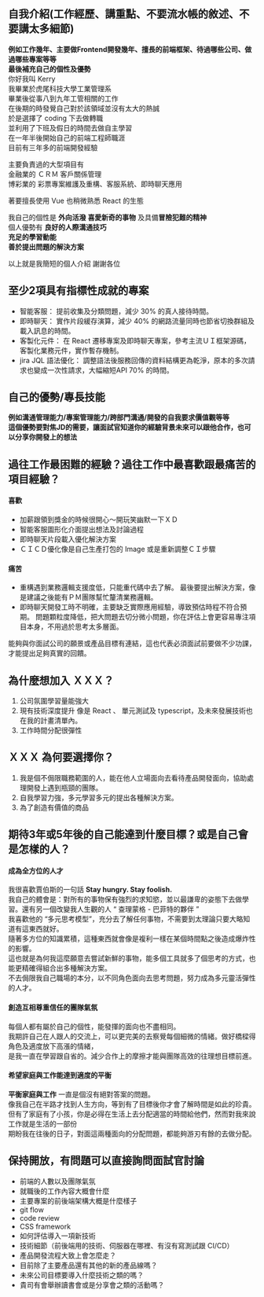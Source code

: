 ## 自我介紹(工作經歷、講重點、不要流水帳的敘述、不要講太多細節)
**例如工作幾年、主要做Frontend開發幾年、擅長的前端框架、待過哪些公司、做過哪些專案等等**  
**最後補充自己的個性及優勢**  
你好我叫 Kerry  
我畢業於虎尾科技大學工業管理系  
畢業後從事八到九年工管相關的工作    
在後期的時發覺自己對於該領域並沒有太大的熱誠  
於是選擇了 coding 下去做轉職  
並利用了下班及假日的時間去做自主學習  
在一年半後開始自己的前端工程師職涯  
目前有三年多的前端開發經驗  

主要負責過的大型項目有  
金融業的 ＣＲＭ 客戶關係管理  
博彩業的 彩票專案維護及重構、客服系統、即時聊天應用  

著要擅長使用 Vue 也稍微熟悉 React 的生態  

我自己的個性是 **外向活潑** **喜愛新奇的事物** 及具備**冒險犯難的精神**  
個人優勢有
**良好的人際溝通技巧**   
**充足的學習動能**   
**善於提出問題的解決方案**  

以上就是我簡短的個人介紹 謝謝各位

## 至少2項具有指標性成就的專案
- 智能客服： 提前收集及分類問題，減少 30% 的真人接待時間。
- 即時聊天： 實作片段緩存演算，減少 40% 的網路流量同時也節省切換群組及載入訊息的時間。
- 客製化元件： 在 React 遷移專案及即時聊天專案，參考主流ＵＩ框架源碼，客製化業務元件，實作暫存機制。
- jira JQL 語法優化： 調整語法後服務回傳的資料結構更為乾淨，原本的多次請求也變成一次性請求，大幅縮短API 70% 的時間。

## 自己的優勢/專長技能
**例如溝通管理能力/專案管理能力/跨部門溝通/開發的自我要求價值觀等等**   
**這個優勢要對焦JD的需要，讓面試官知道你的經驗背景未來可以跟他合作，也可以分享你開發上的想法**   

## 過往工作最困難的經驗？過往工作中最喜歡跟最痛苦的項目經驗？
#### 喜歡
- 加薪跟領到獎金的時候很開心～開玩笑幽默一下ＸＤ
- 智能客服圖形化介面提出想法及討論過程
- 即時聊天片段載入優化解決方案
- ＣＩＣＤ優化像是自己生產打包的 Image 或是重新調整ＣＩ步驟

#### 痛苦
- 重構遇到業務邏輯支援度低，只能重代碼中去了解。 最後要提出解決方案，像是建議之後能有ＰＭ團隊幫忙釐清業務邏輯。
- 即時聊天開發工時不明確，主要缺乏實際應用經驗，導致預估時程不符合預期。 問題顆粒度降低，把大問題去切分微小問題，你在評估上會更容易專注項目本身，不用過於思考太多層面。


能夠與你面試公司的願景或產品目標有連結，這也代表必須面試前要做不少功課，才能提出足夠真實的回饋。
## 為什麼想加入 ＸＸＸ？
1. 公司氛圍學習量能強大
2. 現有技術深度提升 像是 React 、 單元測試及 typescript，及未來發展技術也在我的計畫清單內。
3. 工作時間分配很彈性

## ＸＸＸ 為何要選擇你？
1. 我是個不侷限職務範圍的人，能在他人立場面向去看待產品開發面向，協助處理開發上遇到瓶頸的團隊。
2. 自我學習力強，多元學習多元的提出各種解決方案。
3. 為了創造有價值的商品

## 期待3年或5年後的自己能達到什麼目標？或是自己會是怎樣的人？
#### 成為全方位的人才    
我很喜歡賈伯斯的一句話 **Stay hungry. Stay foolish.**   
我自己的體會是：對所有的事物保有強烈的求知慾，並以最謙卑的姿態下去做學習。還有另一個改變我人生觀的人 “ 查理蒙格 - 巴菲特的夥伴 ”   
我喜歡他的 “多元思考模型”，充分去了解任何事物，不需要到太理論只要大略知道有這東西就好。  
隨著多方位的知識累積，這種東西就會像是複利一樣在某個時間點之後造成爆炸性的影響。  
這也就是為何我這麼願意去嘗試新鮮的事物，能多個工具就多了個思考的方式，也能更精確得組合出多種解決方案。  
不去侷限我自己職場的本分，以不同角色面向去思考問題，努力成為多元靈活彈性的人才。
#### 創造互相尊重信任的團隊氣氛  
每個人都有屬於自己的個性，能發揮的面向也不盡相同。  
我期許自己在人跟人的交流上，可以更完美的去察覺每個細微的情緒。做好橋樑得角色及適度放下高漲的情緒，  
是我一直在學習跟自省的。減少合作上的摩擦才能與團隊高效的往理想目標前進。   

#### 希望家庭與工作能達到適度的平衡  
**平衡家庭與工作** 一直是個沒有絕對答案的問題。  
像我自己在半路才找到人生方向，等到有了目標後你才會了解時間是如此的珍貴。  
但有了家庭有了小孩，你是必得在生活上去分配適當的時間給他們，然而對我來說工作就是生活的一部份  
期盼我在往後的日子，對面這兩種面向的分配問題，都能夠游刃有餘的去做分配。  

## 保持開放，有問題可以直接詢問面試官討論
- 前端的人數以及團隊氣氛
- 就職後的工作內容大概會什麼
- 主要專案的前後端架構大概是什麼樣子
- git flow
- code review
- CSS framework
- 如何評估導入一項新技術
- 技術細節（前後端用的技術、伺服器在哪裡、有沒有寫測試跟 CI/CD）
- 產品開發流程大致上會怎麼走？
- 目前除了主要產品還有其他的新的產品線嗎？
- 未來公司目標要導入什麼技術之類的嗎？
- 貴司有會舉辦讀書會或是分享會之類的活動嗎？
